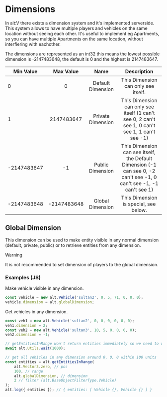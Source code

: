 # Dimensions

In alt:V there exists a dimension system and it's implemented serverside. This system allows to have multiple players and vehicles on the same location without seeing each other. It's useful to implement eg Apartments, so you can have multiple Apartments on the same location, without interfiering with eachother.

The dimensions are represented as an int32 this means the lowest possible dimension is -2147483648, the default is 0 and the highest is 2147483647.

| Min Value   |              Max Value             |         Name           |   Description |
| ------ | :-------------------------------: | :-------------------------------: | :-------------------------------------------------------: |
|   0           |   0           |  Default Dimension    | This Dimension can only see itself. |
|   1           |   2147483647  |   Private Dimension   | This Dimension can only see itself (1 can't see 0, 2 can't see 1, 0 can't see 1, 1 can't see -1)
| -2147483647   |   -1          |   Public Dimension    | This Dimension can see itself, the Default Dimension (-1 can see 0, -2 can't see -1, 0 can't see -1, -1 can't see 1) |
|   -2147483648 |   -2147483648 |   Global Dimension    | This Dimension is special, see below. |

## Global Dimension

This dimension can be used to make entity visible in any normal dimension (default, private, public) or to retrieve entities from any dimension.

> [!WARNING]
> It is not recommended to set dimension of players to the global dimension.

### Examples (JS)

Make vehicle visible in any dimension.

```js
const vehicle = new alt.Vehicle('sultan2', 0, 5, 71, 0, 0, 0);
vehicle.dimension = alt.globalDimension;
```

Get vehicles in any dimension.

```js
const veh1 = new alt.Vehicle('sultan2', 0, 0, 0, 0, 0, 0);
veh1.dimension = 2;
const veh2 = new alt.Vehicle('sultan3', 10, 5, 0, 0, 0, 0);
veh2.dimension = -1;

// getEntitiesInRange won't return entities immediately so we need to wait some time
await alt.Utils.wait(1000);

// get all vehicles in any dimension around 0, 0, 0 within 100 units
const entities = alt.getEntitiesInRange(
    alt.Vector3.zero, // pos
    100, // range
    alt.globalDimension, // dimension
    2 // filter (alt.BaseObjectFilterType.Vehicle)
);
alt.log({ entities }); // { entities: [ Vehicle {}, Vehicle {} ] }
```
